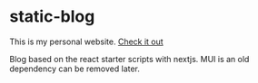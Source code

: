 # static-blog

This is my personal website. [Check it out](https://davidcincotta.com)

Blog based on the react starter scripts with nextjs. MUI is an old dependency can be removed later.
